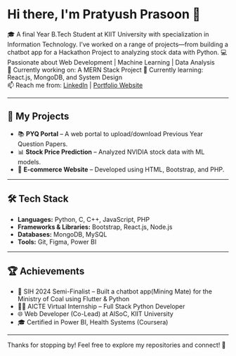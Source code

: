 # Hi there, I'm Pratyush Prasoon 👋

🎓 A final Year B.Tech Student at KIIT University with specialization in Information Technology. I’ve worked on a range of projects—from building a chatbot app for a Hackathon Project to analyzing stock data with Python.
💻 Passionate about Web Development | Machine Learning | Data Analysis  
🔭 Currently working on: A MERN Stack Project 
🌱 Currently learning: React.js, MongoDB, and System Design  
📫 Reach me from: [LinkedIn](https://www.linkedin.com/in/pratyushpra) | [Portfolio Website](https://my-portfolio-site-lac-one.vercel.app/)

---

## 🚀 My Projects
- 📚 **PYQ Portal** – A web portal to upload/download Previous Year Question Papers.
- 📊 **Stock Price Prediction** – Analyzed NVIDIA stock data with ML models.
- 🛒 **E-commerce Website** – Developed using HTML, Bootstrap, and PHP.
---

## 🛠️ Tech Stack
- **Languages:** Python, C, C++, JavaScript, PHP
- **Frameworks & Libraries:** Bootstrap, React.js, Node.js  
- **Databases:** MongoDB, MySQL  
- **Tools:** Git, Figma, Power BI

---

## 🏆 Achievements
- 🥈 SIH 2024 Semi-Finalist – Built a chatbot app(Mining Mate) for the Ministry of Coal using Flutter & Python 
- 👨‍💻 AICTE Virtual Internship – Full Stack Python Developer  
- 🌐 Web Developer (Co-Lead) at AISoC, KIIT University 
- 🎓 Certified in Power BI, Health Systems (Coursera)

---

Thanks for stopping by! Feel free to explore my repositories and connect! 🚀
